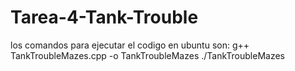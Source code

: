 # Tarea-4-Tank-Trouble
los comandos para ejecutar el codigo en ubuntu son: g++ TankTroubleMazes.cpp -o TankTroubleMazes
./TankTroubleMazes
